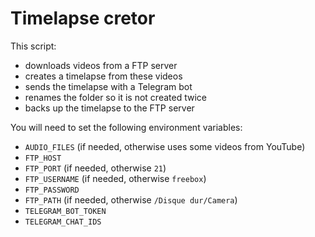 # Timelapse cretor

This script:
* downloads videos from a FTP server
* creates a timelapse from these videos
* sends the timelapse with a Telegram bot
* renames the folder so it is not created twice
* backs up the timelapse to the FTP server

You will need to set the following environment variables:
* `AUDIO_FILES` (if needed, otherwise uses some videos from YouTube)
* `FTP_HOST`
* `FTP_PORT` (if needed, otherwise `21`)
* `FTP_USERNAME` (if needed, otherwise `freebox`)
* `FTP_PASSWORD`
* `FTP_PATH` (if needed, otherwise `/Disque dur/Camera`)
* `TELEGRAM_BOT_TOKEN`
* `TELEGRAM_CHAT_IDS`
